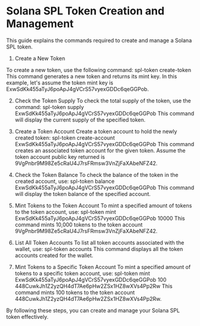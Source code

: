 # Solana SPL Token Creation and Management

This guide explains the commands required to create and manage a Solana SPL token.

1. Create a New Token

To create a new token, use the following command:
spl-token create-token
This command generates a new token and returns its mint key. In this example, let's assume the token mint key is ExwSdKk455aTyJ6poApJ4gVCrS57vyexGDDc6qeGGPob.

2. Check the Token Supply
To check the total supply of the token, use the command:
spl-token supply ExwSdKk455aTyJ6poApJ4gVCrS57vyexGDDc6qeGGPob
This command will display the current supply of the specified token.

3. Create a Token Account
Create a token account to hold the newly created token:
spl-token create-account ExwSdKk455aTyJ6poApJ4gVCrS57vyexGDDc6qeGGPob
This command creates an associated token account for the given token. Assume the token account public key returned is 9VgPnbr9M98Ze5cRaU4J7rsFRmsw3VnZjFaXAbeNFZ42.

4. Check the Token Balance
To check the balance of the token in the created account, use:
spl-token balance ExwSdKk455aTyJ6poApJ4gVCrS57vyexGDDc6qeGGPob
This command will display the token balance of the specified account.

5. Mint Tokens to the Token Account
To mint a specified amount of tokens to the token account, use:
spl-token mint ExwSdKk455aTyJ6poApJ4gVCrS57vyexGDDc6qeGGPob 10000
This command mints 10,000 tokens to the token account 9VgPnbr9M98Ze5cRaU4J7rsFRmsw3VnZjFaXAbeNFZ42.

6. List All Token Accounts
To list all token accounts associated with the wallet, use:
spl-token accounts
This command displays all the token accounts created for the wallet.

7. Mint Tokens to a Specific Token Account
To mint a specified amount of tokens to a specific token account, use:
spl-token mint ExwSdKk455aTyJ6poApJ4gVCrS57vyexGDDc6qeGGPob 100 448CuwkJh1Z2yzQH4dT7Ae6pHw2ZSx1HZ8wXVs4Pp2Rw
This command mints 100 tokens to the token account 448CuwkJh1Z2yzQH4dT7Ae6pHw2ZSx1HZ8wXVs4Pp2Rw.

By following these steps, you can create and manage your Solana SPL token effectively.

